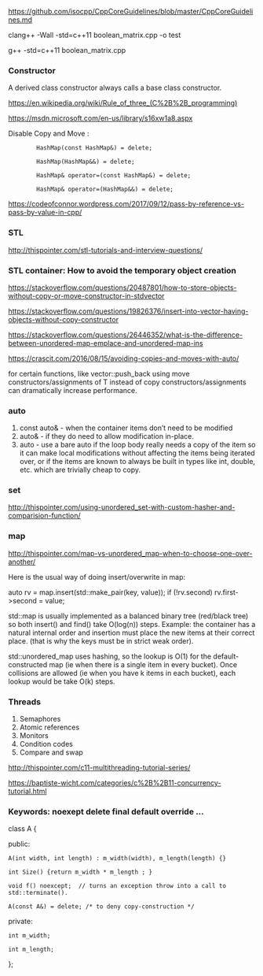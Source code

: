 https://github.com/isocpp/CppCoreGuidelines/blob/master/CppCoreGuidelines.md

clang++ -Wall -std=c++11 boolean_matrix.cpp -o test

g++ -std=c++11 boolean_matrix.cpp


### Constructor

A derived class constructor always calls a base class constructor.

https://en.wikipedia.org/wiki/Rule_of_three_(C%2B%2B_programming)

https://msdn.microsoft.com/en-us/library/s16xw1a8.aspx

 Disable Copy and Move :

            HashMap(const HashMap&) = delete;

            HashMap(HashMap&&) = delete;

            HashMap& operator=(const HashMap&) = delete;

            HashMap& operator=(HashMap&&) = delete;

https://codeofconnor.wordpress.com/2017/09/12/pass-by-reference-vs-pass-by-value-in-cpp/

### STL

http://thispointer.com/stl-tutorials-and-interview-questions/


### STL container: How to avoid the temporary object creation

https://stackoverflow.com/questions/20487801/how-to-store-objects-without-copy-or-move-constructor-in-stdvector

https://stackoverflow.com/questions/19826376/insert-into-vector-having-objects-without-copy-constructor

https://stackoverflow.com/questions/26446352/what-is-the-difference-between-unordered-map-emplace-and-unordered-map-ins

https://crascit.com/2016/08/15/avoiding-copies-and-moves-with-auto/

for certain functions, like vector<T>::push_back using move constructors/assignments of T instead of copy constructors/assignments can dramatically increase performance.

### auto

1. const auto&  - when the container items don’t need to be modified
2. auto&  - if they do need to allow modification in-place.
3. auto   -  use a bare auto if the loop body really needs a copy of the item so it can make local modifications without affecting the items being iterated over, or if the items are known to always be built in types like int, double, etc. which are trivially cheap to copy.

### set
http://thispointer.com/using-unordered_set-with-custom-hasher-and-comparision-function/


### map

http://thispointer.com/map-vs-unordered_map-when-to-choose-one-over-another/

Here is the usual way of doing insert/overwrite in map:

auto rv = map.insert(std::make_pair(key, value));
if (!rv.second)
    rv.first->second = value;

 std::map is usually implemented as a balanced binary tree (red/black tree) so both insert() and find() take O(log(n)) steps.
 Example: the container has a natural internal order and insertion must place the new items at their correct place. (that is why the keys must be in strict weak order).

std::unordered_map uses hashing, so the lookup is O(1) for the default-constructed map (ie when there is a single item in every bucket). Once collisions are allowed (ie when you have k items in each bucket), each lookup would be take O(k) steps.


### Threads

1. Semaphores
2. Atomic references
3. Monitors
4. Condition codes
5. Compare and swap

http://thispointer.com/c11-multithreading-tutorial-series/

https://baptiste-wicht.com/categories/c%2B%2B11-concurrency-tutorial.html

### Keywords: noexept delete final default override ...


class A {

  public:

    A(int width, int length) : m_width(width), m_length(length) {}

    int Size() {return m_width * m_length ; }

    void f() noexcept;  // turns an exception throw into a call to std::terminate().

    A(const A&) = delete; /* to deny copy-construction */

  private:

    int m_width;

    int m_length;

};
